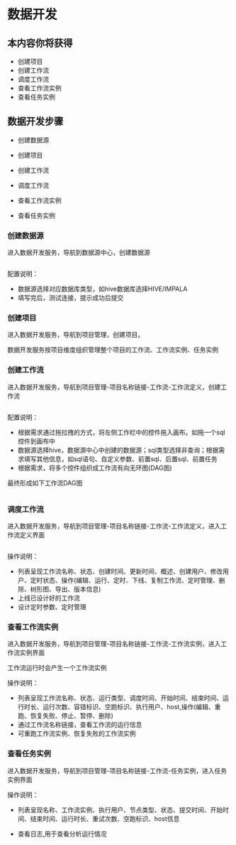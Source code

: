 # 数据开发

## 本内容你将获得

- 创建项目
- 创建工作流
- 调度工作流
- 查看工作流实例
- 查看任务实例

## 数据开发步骤

- 创建数据源
- 创建项目
- 创建工作流
- 调度工作流

- 查看工作流实例
- 查看任务实例

### 创建数据源

进入数据开发服务，导航到数据源中心，创建数据源

<img :src="$withBase('/operation/data_dev_01.png')">

配置说明：

- 数据源选择对应数据库类型，如hive数据库选择HIVE/IMPALA
- 填写完后，测试连接，提示成功后提交

### 创建项目

进入数据开发服务，导航到项目管理，创建项目。

数据开发服务按项目维度组织管理整个项目的工作流、工作流实例、任务实例

### 创建工作流

进入数据开发服务，导航到项目管理-项目名称链接-工作流-工作流定义，创建工作流

<img :src="$withBase('/operation/data_dev_02.png')">

配置说明：

- 根据需求通过拖拉拽的方式，将左侧工作栏中的控件拖入画布。如拖一个sql控件到画布中
- 数据源选择hive，数据源中心中创建的数据源；sql类型选择非查询；根据需求填写其他信息，如sql语句、自定义参数、前置sql、后置sql、前置任务
- 根据需求，将多个控件组织成工作流有向无环图(DAG图)

最终形成如下工作流DAG图

<img :src="$withBase('/operation/data_dev_03.png')">

### 调度工作流

进入数据开发服务，导航到项目管理-项目名称链接-工作流-工作流定义，进入工作流定义界面

<img :src="$withBase('/operation/data_dev_04.png')">

操作说明：

- 列表呈现工作流名称、状态、创建时间、更新时间、概述、创建用户、修改用户、定时状态、操作(编辑、运行、定时、下线、复制工作流、定时管理、删除、树形图、导出、版本信息)
- 上线已设计好的工作流
- 设计定时参数、定时管理

### 查看工作流实例

进入数据开发服务，导航到项目管理-项目名称链接-工作流-工作流实例，进入工作流实例界面

工作流运行时会产生一个工作流实例

操作说明：

- 列表呈现工作流名称、状态、运行类型、调度时间、开始时间、结束时间、运行时长、运行次数、容错标识、空跑标识、执行用户、host,操作(编辑、重跑、恢复失败、停止、暂停、删除)
- 通过工作流名称链接，查看工作流的运行信息
- 可重跑工作流实例、恢复失败的工作流实例

### 查看任务实例

进入数据开发服务，导航到项目管理-项目名称链接-工作流-任务实例，进入任务实例界面

操作说明：

- 列表呈现名称、工作流实例、执行用户、节点类型、状态、提交时间、开始时间、结束时间、运行时长、重试次数、空跑标识、host信息

- 查看日志,用于查看分析运行情况

  











